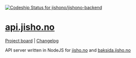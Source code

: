 [![Codeship Status for jishono/jishono-backend](https://app.codeship.com/projects/ded95290-87ed-0138-d992-42a99bb27b73/status?branch=master)](https://app.codeship.com/projects/398821)

# [api.jisho.no](https://api.jisho.no)

[Project board](https://github.com/orgs/jishono/projects/1) | [Changelog](https://github.com/jishono/jishono-felles/blob/master/CHANGELOG.md)

API server written in NodeJS for [jisho.no](https://jisho.no) and [baksida.jisho.no](https://baksida.jisho.no)
